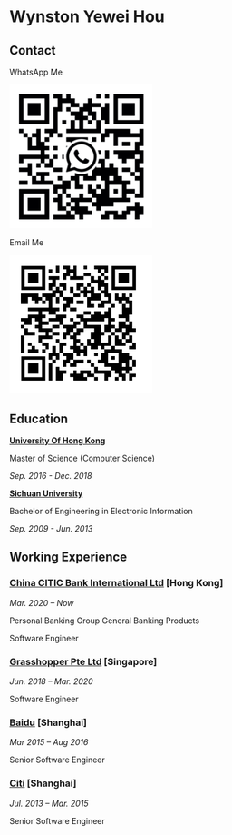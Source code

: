 # Wynston Yewei Hou

## Contact


WhatsApp Me

<img src="./images/whatsapp.jpeg" width="50%">


Email Me

<img src="./images/email.png" width="50%">


## Education

**[University Of Hong Kong](http://www.hku.hk)**

Master of Science (Computer Science)

*Sep. 2016 - Dec. 2018*

**[Sichuan University](http://www.scu.edu.cn)**

Bachelor of Engineering in Electronic Information

*Sep. 2009 - Jun. 2013*

## Working Experience
### [China CITIC Bank International Ltd](https://www.cnbinternational.com) [Hong Kong]

*Mar. 2020 – Now*

Personal Banking Group General Banking Products

Software Engineer


### [Grasshopper Pte Ltd](https://grasshopperasia.com) [Singapore]

*Jun. 2018 – Mar. 2020*

Software Engineer


### [Baidu](https://www.baidu.com) [Shanghai]

*Mar 2015 – Aug  2016*

Senior Software Engineer

### [Citi](https://www.citi.com) [Shanghai]

*Jul. 2013 – Mar. 2015*

Senior Software Engineer


